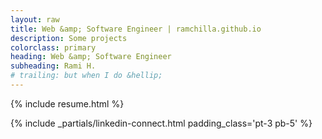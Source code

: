 ```yaml
---
layout: raw
title: Web &amp; Software Engineer | ramchilla.github.io
description: Some projects
colorclass: primary
heading: Web &amp; Software Engineer
subheading: Rami H.
# trailing: but when I do &hellip;
---
```


{% include resume.html %}

{% include _partials/linkedin-connect.html padding_class='pt-3 pb-5' %}